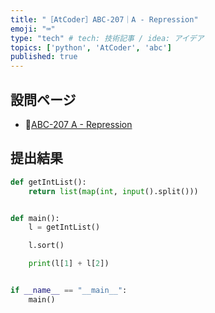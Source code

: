 ```yaml
---
title: "［AtCoder］ABC-207｜A - Repression"
emoji: "⌨️"
type: "tech" # tech: 技術記事 / idea: アイデア
topics: ['python', 'AtCoder', 'abc']
published: true
---
```


## 設問ページ

- 🔗[ABC-207 A - Repression](https://atcoder.jp/contests/abc207/tasks/abc207_a)

## 提出結果

```python
def getIntList():
    return list(map(int, input().split()))


def main():
    l = getIntList()

    l.sort()

    print(l[1] + l[2])


if __name__ == "__main__":
    main()
```
